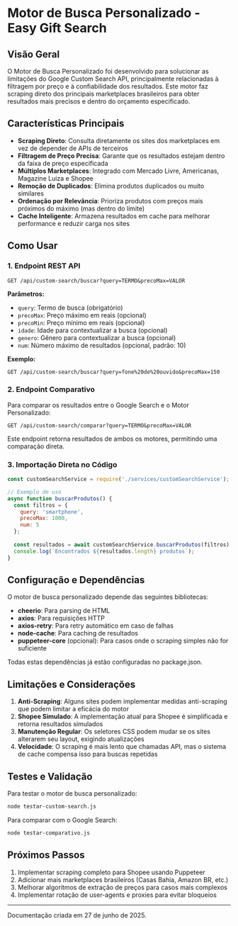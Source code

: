 # Motor de Busca Personalizado - Easy Gift Search

## Visão Geral

O Motor de Busca Personalizado foi desenvolvido para solucionar as limitações do Google Custom Search API, principalmente relacionadas à filtragem por preço e à confiabilidade dos resultados. Este motor faz scraping direto dos principais marketplaces brasileiros para obter resultados mais precisos e dentro do orçamento especificado.

## Características Principais

- **Scraping Direto**: Consulta diretamente os sites dos marketplaces em vez de depender de APIs de terceiros
- **Filtragem de Preço Precisa**: Garante que os resultados estejam dentro da faixa de preço especificada
- **Múltiplos Marketplaces**: Integrado com Mercado Livre, Americanas, Magazine Luiza e Shopee
- **Remoção de Duplicados**: Elimina produtos duplicados ou muito similares
- **Ordenação por Relevância**: Prioriza produtos com preços mais próximos do máximo (mas dentro do limite)
- **Cache Inteligente**: Armazena resultados em cache para melhorar performance e reduzir carga nos sites

## Como Usar

### 1. Endpoint REST API

```
GET /api/custom-search/buscar?query=TERMO&precoMax=VALOR
```

**Parâmetros:**
- `query`: Termo de busca (obrigatório)
- `precoMax`: Preço máximo em reais (opcional)
- `precoMin`: Preço mínimo em reais (opcional)
- `idade`: Idade para contextualizar a busca (opcional)
- `genero`: Gênero para contextualizar a busca (opcional)
- `num`: Número máximo de resultados (opcional, padrão: 10)

**Exemplo:**
```
GET /api/custom-search/buscar?query=fone%20de%20ouvido&precoMax=150
```

### 2. Endpoint Comparativo

Para comparar os resultados entre o Google Search e o Motor Personalizado:

```
GET /api/custom-search/comparar?query=TERMO&precoMax=VALOR
```

Este endpoint retorna resultados de ambos os motores, permitindo uma comparação direta.

### 3. Importação Direta no Código

```javascript
const customSearchService = require('./services/customSearchService');

// Exemplo de uso
async function buscarProdutos() {
  const filtros = {
    query: 'smartphone',
    precoMax: 1000,
    num: 5
  };
  
  const resultados = await customSearchService.buscarProdutos(filtros);
  console.log(`Encontrados ${resultados.length} produtos`);
}
```

## Configuração e Dependências

O motor de busca personalizado depende das seguintes bibliotecas:

- **cheerio**: Para parsing de HTML
- **axios**: Para requisições HTTP
- **axios-retry**: Para retry automático em caso de falhas
- **node-cache**: Para caching de resultados
- **puppeteer-core** (opcional): Para casos onde o scraping simples não for suficiente

Todas estas dependências já estão configuradas no package.json.

## Limitações e Considerações

1. **Anti-Scraping**: Alguns sites podem implementar medidas anti-scraping que podem limitar a eficácia do motor
2. **Shopee Simulado**: A implementação atual para Shopee é simplificada e retorna resultados simulados
3. **Manutenção Regular**: Os seletores CSS podem mudar se os sites alterarem seu layout, exigindo atualizações
4. **Velocidade**: O scraping é mais lento que chamadas API, mas o sistema de cache compensa isso para buscas repetidas

## Testes e Validação

Para testar o motor de busca personalizado:

```bash
node testar-custom-search.js
```

Para comparar com o Google Search:

```bash
node testar-comparativo.js
```

## Próximos Passos

1. Implementar scraping completo para Shopee usando Puppeteer
2. Adicionar mais marketplaces brasileiros (Casas Bahia, Amazon BR, etc.)
3. Melhorar algoritmos de extração de preços para casos mais complexos
4. Implementar rotação de user-agents e proxies para evitar bloqueios

---

Documentação criada em 27 de junho de 2025.
